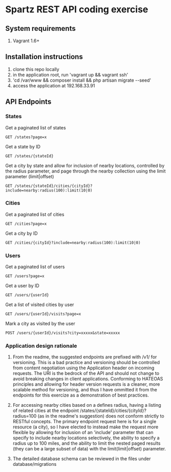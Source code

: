 # Spartz REST API coding exercise

## System requirements

1. Vagrant 1.6+

## Installation instructions

1. clone this repo locally
2. in the application root, run 'vagrant up && vagrant ssh'
4. 'cd /var/www && composer install && php artisan migrate --seed'
5. access the application at 192.168.33.91

## API Endpoints

### States

Get a paginated list of states

    GET /states?page=x

Get a state by ID

    GET /states/{stateId}

Get a city by state and allow for inclusion of nearby locations, controlled by the radius parameter, and page through the nearby collection using the limit parameter (limit|offset)

    GET /states/{stateId}/cities/{cityId}?include=nearby:radius(100):limit(10|0)

### Cities

Get a paginated list of cities

    GET /cities?page=x

Get a city by ID

    GET /cities/{cityId}?include=nearby:radius(100):limit(10|0)

### Users

Get a paginated list of users

    GET /users?page=x

Get a user by ID

    GET /users/{userId}

Get a list of visited cities by user

    GET /users/{userId}/visits?page=x

Mark a city as visited by the user

    POST /users/{userId}/visits?city=xxxxx&state=xxxxx

### Application design rationale

1. From the readme, the suggested endpoints are prefixed with /v1/ for versioning. This is a bad practice and versioning should be controlled from content negotiation using the Application header on incoming requests. The URI is the bedrock of the API and should not change to avoid breaking changes in client applications. Conforming to HATEOAS principles and allowing for header version requests is a cleaner, more scalable method for versioning, and thus I have ommitted it from the endpoints for this exercize as a demonstration of best practices.

2. For accessing nearby cities based on a defines radius, having a listing of related cities at the endpoint /states/{stateId}/cities/{cityId}?radius=100 (as in the readme's suggestion) does not conform strictly to RESTful concepts. The primary endpoint request here is for a single resource (a city), so I have elected to instead make the request more flexible by allowing for inclusion of an 'include' parameter that can specify to include nearby locations selectively, the ability to specify a radius up to 100 miles, and the ability to limit the nested paged results (they can be a large subset of data) with the limit(limit|offset) parameter.

3. The detailed database schema can be reviewed in the files under database/migrations
